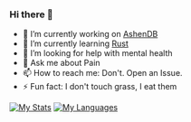 ### Hi there 👋

- 🔭 I’m currently working on [AshenDB](https://github.com/aurkaxi/ashendb/)
- 🌱 I’m currently learning [Rust](https://www.rust-lang.org/)
- 🤔 I’m looking for help with mental health
- 💬 Ask me about Pain
- 📫 How to reach me: Don't. Open an Issue.
- ⚡ Fun fact: I don't touch grass, I eat them

[![My Stats](https://github-readme-stats.vercel.app/api?username=aurkaxi&count_private=true&show_icons=true&theme=dracula)](https://github.com/aurkaxi/aurkaxi)
[![My Languages](https://github-readme-stats.vercel.app/api/top-langs/?username=aurkaxi&count_private=true&show_icons=true&theme=dracula&langs_count=10&size_weight=0.5&count_weight=0.5)](https://github.com/aurkaxi/aurkaxi)
